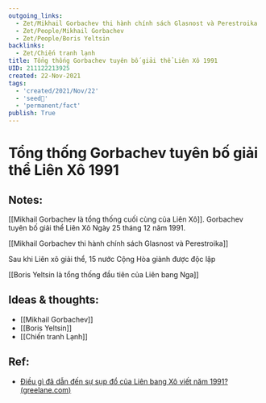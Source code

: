 ```yaml
---
outgoing_links:
  - Zet/Mikhail Gorbachev thi hành chính sách Glasnost và Perestroika
  - Zet/People/Mikhail Gorbachev
  - Zet/People/Boris Yeltsin
backlinks:
  - Zet/Chiến tranh lạnh
title: Tổng thống Gorbachev tuyên bố giải thể Liên Xô 1991
UID: 211122213925
created: 22-Nov-2021
tags:
  - 'created/2021/Nov/22'
  - 'seed🥜'
  - 'permanent/fact'
publish: True
---
```

# Tổng thống Gorbachev tuyên bố giải thể Liên Xô 1991

## Notes:
[[Mikhail Gorbachev là tổng thống cuối cùng của Liên Xô]]. Gorbachev tuyên bố giải thể Liên Xô Ngày 25 tháng 12 năm 1991. 

[[Mikhail Gorbachev thi hành chính sách Glasnost và Perestroika]]

Sau khi Liên xô giải thể, 15 nước Cộng Hòa giành được độc lập

[[Boris Yeltsin là tổng thống đầu tiên của Liên bang Nga]]

## Ideas & thoughts:
- [[Mikhail Gorbachev]]
- [[Boris Yeltsin]]
- [[Chiến tranh Lạnh]]

## Ref:
- [Điều gì đã dẫn đến sự sụp đổ của Liên bang Xô viết năm 1991? (greelane.com)](https://www.greelane.com/vi/nh%c3%a2n-v%c4%83n/l%e1%bb%8bch-s%e1%bb%ad--v%c4%83n-h%c3%b3a/why-did-the-soviet-union-collapse-4587809/)